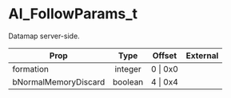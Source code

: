 # AI_FollowParams_t

Datamap server-side.

|Prop|Type|Offset|External|
|---|:-:|:-:|--:|
|formation|integer|0 \| 0x0||
|bNormalMemoryDiscard|boolean|4 \| 0x4||
